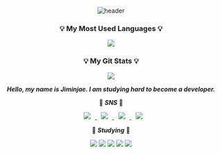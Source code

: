 <div align=center>

![header](https://capsule-render.vercel.app/api?type=waving&color=666666&height=200&section=header&text=JIMINJAE%20&fontSize=50&fontColor=FFFFFF&animation=scaleIn&)

<h3 align="center">💡 My Most Used Languages 💡</h3>

<p align="center">
  <a href="https://github.com/alswo471">
    <img align="center" src="https://github-readme-stats.vercel.app/api/top-langs/?username=alswo471&layout=compact&show_icons=ture&show_owner=ture&hide_title=false&theme=nord&hide=none" />
  </a>
  
</p>

<h3 align="center">💡 My Git Stats 💡</h3>

<p align="center">
  <a href="https://github.com/$alswo471">
    <img align="center" src="https://github-readme-stats.vercel.app/api?username=alswo471&hide=&hide_title=&show_icons=true&include_all_commits=&theme=nord" />
  </a>
  
</p>


<p>

***Hello, my name is Jiminjae. I am studying hard to become a developer.*** 

</p>	

<p>

:speech_balloon: ***SNS*** :speech_balloon:

<a href="alswo472@gmail.com">
    <img 
        src="http://img.shields.io/badge/-Gmail-d14836?style=flat-flat-square&logo=Gmail&logoColor=white&link=alswo472@gmail.com"
        style="height : auto; margin-left : 20px; margin-right : 10px;"/>
</a>	

<a href="https://www.facebook.com/profile.php?id=100014246593971">
    <img 
        src="http://img.shields.io/badge/-Facebook-1877f2?style=flat-square&logo=facebook&logoColor=white&link=https://www.facebook.com/profile.php?id=100014246593971"
        style="height : auto; margin-left : 10px; margin-right : 10px;"/>
</a>	

<a href="https://www.instagram.com/ji_minjae">
    <img 
        src="http://img.shields.io/badge/-Instagram-white?style=flat&logo=Instagram&link=https://www.instagram.com/ji_minjae"
        style="height : auto; margin-left : 10px; margin-right : 10px;"/>
</a>	

<a href="https://alswo471.tistory.com">
    <img 
        src="http://img.shields.io/badge/-Tech%20Blog-655ced?style=flat&logo=github&link=https://alswo471.tistory.com"
        style="height : auto; margin-left : 10px; margin-right : 10px;"/>
</a>

</p>

<p>

:book: ***Studying*** :book:

<img src="https://img.shields.io/badge/Java-5F9EA0?style=flat-square&logo=Java&logoColor=white"/></a> 
<img src="https://img.shields.io/badge/JavaScript-FFCD28?style=flat-square&logo=JavaScript&logoColor=white"/></a> 
<img src="https://img.shields.io/badge/C-bebebe?style=flat-square&logo=C&logoColor=white"/></a> 
<img src="https://img.shields.io/badge/Arduino-32BEBE?style=flat-square&logo=Arduino&logoColor=white"/></a> 
<img src="https://img.shields.io/badge/HTML5-CSS-CD1039?style=flat-square&logo=HTML5&logoColor=white"/></a> 

</p>

 </div>




 



  

 
